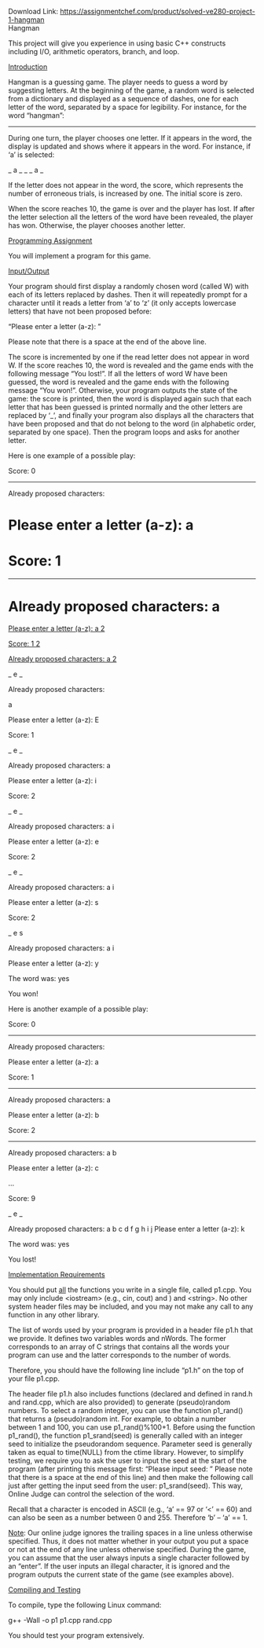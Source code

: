 Download Link: https://assignmentchef.com/product/solved-ve280-project-1-hangman
<br>
Hangman

This project will give you experience in using basic C++ constructs including I/O, arithmetic operators, branch, and loop.

<u>Introduction</u>

Hangman is a guessing game. The player needs to guess a word by suggesting letters. At the beginning of the game, a random word is selected from a dictionary and displayed as a sequence of dashes, one for each letter of the word, separated by a space for legibility. For instance, for the word “hangman”:

_ _ _ _ _ _ _

During one turn, the player chooses one letter. If it appears in the word, the display is updated and shows where it appears in the word. For instance, if ‘a’ is selected:

_ a _ _ _ a _

If the letter does not appear in the word, the score, which represents the number of erroneous trials, is increased by one. The initial score is zero.

When the score reaches 10, the game is over and the player has lost. If after the letter selection all the letters of the word have been revealed, the player has won. Otherwise, the player chooses another letter.

<u>Programming Assignment</u>

You will implement a program for this game.

<u>Input/Output</u>

Your program should first display a randomly chosen word (called W) with each of its letters replaced by dashes. Then it will repeatedly prompt for a character until it reads a letter from ‘a’ to ‘z’ (it only accepts lowercase letters) that have not been proposed before:

“Please enter a letter (a-z): ”

Please note that there is a space at the end of the above line.

The score is incremented by one if the read letter does not appear in word W. If the score reaches 10, the word is revealed and the game ends with the following message “You lost!”.  If all the letters of word W have been guessed, the word is revealed and the game ends with the following message “You won!”. Otherwise, your program outputs the state of the game: the score is printed, then the word is displayed again such that each letter that has been guessed is printed normally and the other letters are replaced by ‘_’, and finally your program also displays all the characters that have been proposed and that do not belong to the word (in alphabetic order, separated by one space). Then the program loops and asks for another letter.




Here is one example of a possible play:

Score: 0

_ _ _

Already proposed characters:




<h1><a name="_Toc46221618"></a>Please enter a letter (a-z): a</h1>

<h1><a name="_Toc46221619"></a>Score: 1</h1>

_ _ _

<h1><a name="_Toc46221620"></a>Already proposed characters: a</h1>

<a href="#_Toc46221618">Please enter a letter (a-z): a  2</a>

<a href="#_Toc46221619">Score: 1  2</a>

<a href="#_Toc46221620">Already proposed characters: a  2</a>




_ e _

Already proposed characters:

a

Please enter a letter (a-z): E

Score: 1

_ e _

Already proposed characters: a

Please enter a letter (a-z): i

Score: 2

_ e _

Already proposed characters: a i

Please enter a letter (a-z): e

Score: 2

_ e _

Already proposed characters: a i

Please enter a letter (a-z): s

Score: 2

_ e s

Already proposed characters: a i

Please enter a letter (a-z): y

The word was: yes

You won!

Here is another example of a possible play:

Score: 0

_ _ _

Already proposed characters:




Please enter a letter (a-z): a

Score: 1

_ _ _

Already proposed characters: a

Please enter a letter (a-z): b

Score: 2

_ _ _

Already proposed characters: a b

Please enter a letter (a-z): c

…

Score: 9

_ e _

Already proposed characters: a b c d f g h i j  Please enter a letter (a-z): k

The word was: yes

You lost!

<u>Implementation Requirements</u>

You should put <u>all</u> the functions you write in a single file, called p1.cpp. You may only include &lt;iostream&gt; (e.g., cin, cout) and ) and &lt;string&gt;. No other system header files may be included, and you may not make any call to any function in any other library.

The list of words used by your program is provided in a header file p1.h that we provide. It defines two variables words and nWords. The former corresponds to an array of C strings that contains all the words your program can use and the latter corresponds to the number of words.

Therefore, you should have the following line include “p1.h” on the top of your file p1.cpp.

The header file p1.h also includes functions (declared and defined in rand.h and rand.cpp, which are also provided) to generate (pseudo)random numbers. To select a random integer, you can use the function p1_rand() that returns a (pseudo)random  int. For example, to obtain a number between 1 and 100, you can use p1_rand()%100+1.  Before using the function p1_rand(), the function p1_srand(seed) is generally called with an integer seed to initialize the pseudorandom sequence. Parameter seed is generally taken as equal to time(NULL) from the ctime library. However, to simplify testing, we require you to ask the user to input the seed at the start of the program (after printing this message first: “Please input seed: ” Please note that there is a space at the end of this line) and then make the following call just after getting the input seed from the user: p1_srand(seed). This way, Online Judge can control the selection of the word.




Recall that a character is encoded in ASCII (e.g., ‘a’ == 97 or ‘&lt;’ == 60) and can also be seen as a number between 0 and 255. Therefore ‘b’ – ‘a’ == 1.




<u>Note</u>: Our online judge ignores the trailing spaces in a line unless otherwise specified. Thus, it does not matter whether in your output you put a space or not at the end of any line unless otherwise specified. During the game, you can assume that the user always inputs a single character followed by an “enter”. If the user inputs an illegal character, it is ignored and the program outputs the current state of the game (see examples above).







<u>Compiling and Testing</u>

To compile, type the following Linux command:

g++ -Wall -o p1 p1.cpp rand.cpp

You should test your program extensively.